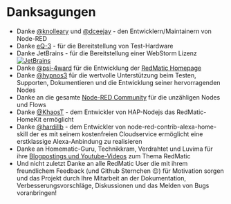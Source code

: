 # Danksagungen

* Danke [@knolleary](https://github.com/knolleary) und [@dceejay](https://github.com/dceejay) - den Entwicklern/Maintainern von Node-RED
* Danke [eQ-3](https://eq-3.de) - für die Bereitstellung von Test-Hardware    
* Danke JetBrains - für die Bereitstellung einer WebStorm Lizenz       
  [![JetBrains](https://github.com/rdmtc/RedMatic/raw/master/assets/jetbrains-variant-4.png)](https://www.jetbrains.com/?from=RedMatic)
* Danke [@psi-4ward](https://github.com/psi-4ward) für die Entwicklung der [RedMatic Homepage](https://dev.redmatic.de)
* Danke [@hypnos3](https://github.com/hypnos3) für die wertvolle Unterstützung beim Testen, Supporten, Dokumentieren und die Entwicklung seiner hervorragenden Nodes
* Danke an die gesamte [Node-RED Community](https://flows.nodered.org) für die unzähligen Nodes und Flows
* Danke [@KhaosT](https://github.com/KhaosT) - dem Entwickler von HAP-Nodejs das RedMatic-HomeKit ermöglicht
* Danke [@hardillb](https://github.com/hardillb) - dem Entwickler von node-red-contrib-alexa-home-skill der es mit seinem kostenfreien Cloudservice ermöglicht eine erstklassige Alexa-Anbindung zu realisieren
* Danke an Homematic-Guru, Technikkram, Verdrahtet und Luvima für ihre [Blogpostings und Youtube-Videos](Berichterstattung) zum Thema RedMatic
* Und nicht zuletzt Danke an alle RedMatic User die mit ihrem freundlichem Feedback (und Github Sternchen 😉) für Motivation sorgen und das Projekt durch Ihre Mitarbeit an der Dokumentation, Verbesserungsvorschläge, Diskussionen und das Melden von Bugs voranbringen!
 